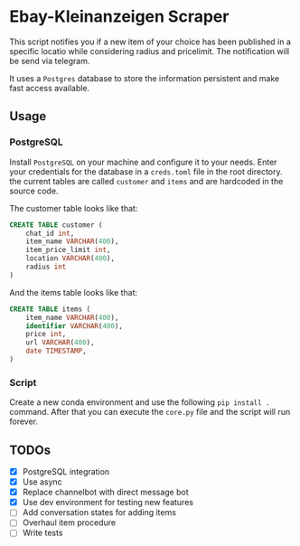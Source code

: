 # Ebay-Kleinanzeigen Scraper

This script notifies you if a new item of your choice has been published in a specific locatio while considering radius and pricelimit.
The notification will be send via telegram.

It uses a `Postgres` database to store the information persistent and make fast access available.

## Usage

### PostgreSQL

Install `PostgreSQL` on your machine and configure it to your needs.
Enter your credentials for the database in a `creds.toml` file in the root directory. the current tables are called `customer` and `items` and are hardcoded in the source code.

The customer table looks like that:

```SQL
CREATE TABLE customer (
    chat_id int,
    item_name VARCHAR(400),
    item_price_limit int,
    location VARCHAR(400),
    radius int
)
```

And the items table looks like that:

```SQL
CREATE TABLE items (
    item_name VARCHAR(400),
    identifier VARCHAR(400),
    price int,
    url VARCHAR(400),
    date TIMESTAMP,
)
```

### Script

Create a new conda environment and use the following `pip install .` command. After that you can execute the `core.py` file and the script will run forever.

## TODOs

* [x] PostgreSQL integration
* [x] Use async
* [x] Replace channelbot with direct message bot
* [x] Use dev environment for testing new features
* [ ] Add conversation states for adding items
* [ ] Overhaul item procedure
* [ ] Write tests
